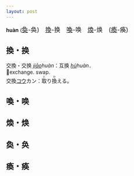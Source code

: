```yaml
---
layout: post
---
```


**huàn** (<big>[奐]({{site.url}}{{page.url}}#奐・奂)-奂)　[換]({{site.url}}{{page.url}}#換・换)-换　[喚]({{site.url}}{{page.url}}#喚・唤)-唤　[煥]({{site.url}}{{page.url}}#煥・焕)-焕　([瘓]({{site.url}}{{page.url}}#瘓・痪)-痪)</big>

## 換・换

交換・交换 *[jiāo]()huàn*：互换 *[hù]()huàn*．   
💱exchange. swap.   
交換<tt>[コウ]()カン</tt>：<ruby>取<rt>と</rt></ruby>り<ruby>換<rt>か</rt></ruby>える。   





## 喚・唤

## 煥・焕

## 奐・奂

## 瘓・痪
